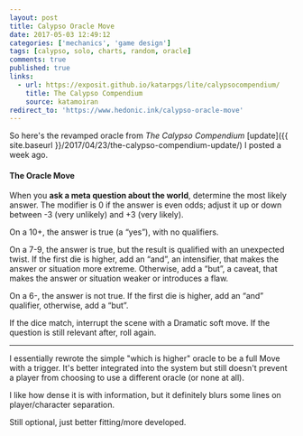 ```yaml
---
layout: post
title: Calypso Oracle Move
date: 2017-05-03 12:49:12
categories: ['mechanics', 'game design']
tags: [calypso, solo, charts, random, oracle]
comments: true
published: true
links:
  - url: https://exposit.github.io/katarpgs/lite/calypsocompendium/
    title: The Calypso Compendium
    source: katamoiran
redirect_to: 'https://www.hedonic.ink/calypso-oracle-move'
---
```


So here's the revamped oracle from *The Calypso Compendium* [update]({{ site.baseurl }}/2017/04/23/the-calypso-compendium-update/) I posted a week ago.

<!--more-->

#### The Oracle Move

When you __ask a meta question about the world__, determine the most likely answer. The modifier is 0 if the answer is even odds; adjust it up or down between -3 (very unlikely) and +3 (very likely).

On a 10+, the answer is true (a “yes”), with no qualifiers.

On a 7-9, the answer is true, but the result is qualified with an unexpected twist. If the first die is higher, add an “and”, an intensifier, that makes the answer or situation more extreme. Otherwise, add a “but”, a caveat, that makes the answer or situation weaker or introduces a flaw.

On a 6-, the answer is not true. If the first die is higher, add an “and” qualifier, otherwise, add a “but”.

If the dice match, interrupt the scene with a Dramatic soft move. If the question is still relevant after, roll again.

---

I essentially rewrote the simple "which is higher" oracle to be a full Move with a trigger. It's better integrated into the system but still doesn't prevent a player from choosing to use a different oracle (or none at all).

I like how dense it is with information, but it definitely blurs some lines on player/character separation.

Still optional, just better fitting/more developed.
